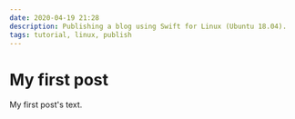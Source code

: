 ```yaml
---
date: 2020-04-19 21:28
description: Publishing a blog using Swift for Linux (Ubuntu 18.04).
tags: tutorial, linux, publish
---
```

# My first post

My first post's text.
